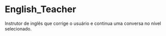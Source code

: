 # English_Teacher
Instrutor de inglês que corrige o usuário e continua uma conversa no nível selecionado.

